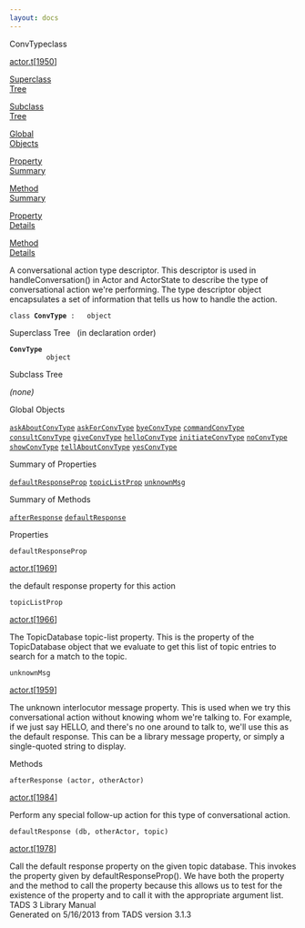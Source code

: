 ```yaml
---
layout: docs
---
```

<span class="title">ConvType</span><span class="type">class</span>

[actor.t](../file/actor.t.html)\[[1950](../source/actor.t.html#1950)\]

[Superclass  
Tree](#_SuperClassTree_)

[Subclass  
Tree](#_SubClassTree_)

[Global  
Objects](#_ObjectSummary_)

[Property  
Summary](#_PropSummary_)

[Method  
Summary](#_MethodSummary_)

[Property  
Details](#_Properties_)

[Method  
Details](#_Methods_)



A conversational action type descriptor. This descriptor is used in
handleConversation() in Actor and ActorState to describe the type of
conversational action we're performing. The type descriptor object
encapsulates a set of information that tells us how to handle the
action.

`class `**`ConvType`**` :   object`



<span id="_SuperClassTree_"></span>



<span class="hdln">Superclass Tree</span>   (in declaration order)



**`ConvType`**  
`         object`  
<span id="_SubClassTree_"></span>



<span class="hdln">Subclass Tree</span>  



*(none)* <span id="_ObjectSummary_"></span>



<span class="hdln">Global Objects</span>  



[`askAboutConvType`](../object/askAboutConvType.html) [`askForConvType`](../object/askForConvType.html) [`byeConvType`](../object/byeConvType.html) [`commandConvType`](../object/commandConvType.html) [`consultConvType`](../object/consultConvType.html) [`giveConvType`](../object/giveConvType.html) [`helloConvType`](../object/helloConvType.html) [`initiateConvType`](../object/initiateConvType.html) [`noConvType`](../object/noConvType.html) [`showConvType`](../object/showConvType.html) [`tellAboutConvType`](../object/tellAboutConvType.html) [`yesConvType`](../object/yesConvType.html)
<span id="_PropSummary_"></span>



<span class="hdln">Summary of Properties</span>  



[`defaultResponseProp`](#defaultResponseProp) [`topicListProp`](#topicListProp) [`unknownMsg`](#unknownMsg)

<span id="_MethodSummary_"></span>



<span class="hdln">Summary of Methods</span>  



[`afterResponse`](#afterResponse) [`defaultResponse`](#defaultResponse)

<span id="_Properties_"></span>



<span class="hdln">Properties</span>  



<span id="defaultResponseProp"></span>

`defaultResponseProp`

[actor.t](../file/actor.t.html)\[[1969](../source/actor.t.html#1969)\]



the default response property for this action



<span id="topicListProp"></span>

`topicListProp`

[actor.t](../file/actor.t.html)\[[1966](../source/actor.t.html#1966)\]



The TopicDatabase topic-list property. This is the property of the
TopicDatabase object that we evaluate to get this list of topic entries
to search for a match to the topic.



<span id="unknownMsg"></span>

`unknownMsg`

[actor.t](../file/actor.t.html)\[[1959](../source/actor.t.html#1959)\]



The unknown interlocutor message property. This is used when we try this
conversational action without knowing whom we're talking to. For
example, if we just say HELLO, and there's no one around to talk to,
we'll use this as the default response. This can be a library message
property, or simply a single-quoted string to display.



<span id="_Methods_"></span>



<span class="hdln">Methods</span>  



<span id="afterResponse"></span>

`afterResponse (actor, otherActor)`

[actor.t](../file/actor.t.html)\[[1984](../source/actor.t.html#1984)\]



Perform any special follow-up action for this type of conversational
action.



<span id="defaultResponse"></span>

`defaultResponse (db, otherActor, topic)`

[actor.t](../file/actor.t.html)\[[1978](../source/actor.t.html#1978)\]



Call the default response property on the given topic database. This
invokes the property given by defaultResponseProp(). We have both the
property and the method to call the property because this allows us to
test for the existence of the property and to call it with the
appropriate argument list.
TADS 3 Library Manual  
Generated on 5/16/2013 from TADS version 3.1.3


